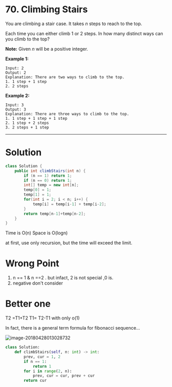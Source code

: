 # 70. Climbing Stairs

You are climbing a stair case. It takes *n* steps to reach to the top.

Each time you can either climb 1 or 2 steps. In how many distinct ways can you climb to the top?

**Note:** Given *n* will be a positive integer.

**Example 1:**

```
Input: 2
Output: 2
Explanation: There are two ways to climb to the top.
1. 1 step + 1 step
2. 2 steps
```

**Example 2:**

```
Input: 3
Output: 3
Explanation: There are three ways to climb to the top.
1. 1 step + 1 step + 1 step
2. 1 step + 2 steps
3. 2 steps + 1 step
```

------

# Solution

```Java
class Solution {
    public int climbStairs(int n) {
        if (n == 1) return 1;
        if (n == 0) return 1;
        int[] temp = new int[n];
        temp[0] = 1;
        temp[1] = 1;
        for(int i = 2; i < n; i++) {
            temp[i] = temp[i-1] + temp[i-2];
        }   
        return temp[n-1]+temp[n-2];
    }
}
```

Time is O(n) Space is O(logn)

at first, use only recursion, but the time will exceed the limit.

# Wrong Point

1. n == 1 & n ==2 . but infact, 2 is not special ,0 is.
2. negative don't consider

# Better one

T2 =T1+T2 T1= T2-T1 with only o(1)



In fact, there is a general term formula for fibonacci sequence…

![image-20180428013028732](/var/folders/63/zm8_93tj3cn299thnlq4w7m80000gn/T/abnerworks.Typora/image-20180428013028732.png)


```python
class Solution:
    def climbStairs(self, n: int) -> int:
        prev, cur = 1, 2
        if n == 1:
            return 1
        for i in range(2, n):
            prev, cur = cur, prev + cur
        return cur
```